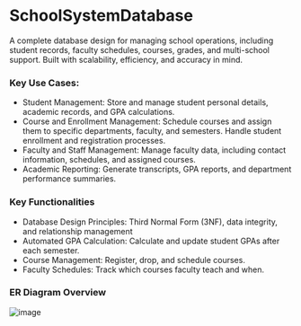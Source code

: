 # SchoolSystemDatabase
A complete database design for managing school operations, including student records, faculty schedules, courses, grades, and multi-school support. Built with scalability, efficiency, and accuracy in mind.
### Key Use Cases:
- Student Management:
Store and manage student personal details, academic records, and GPA calculations.
- Course and Enrollment Management:
Schedule courses and assign them to specific departments, faculty, and semesters.
Handle student enrollment and registration processes.
- Faculty and Staff Management:
Manage faculty data, including contact information, schedules, and assigned courses.
- Academic Reporting:
Generate transcripts, GPA reports, and department performance summaries.
### Key Functionalities
- Database Design Principles: Third Normal Form (3NF), data integrity, and relationship management
- Automated GPA Calculation: Calculate and update student GPAs after each semester.
- Course Management: Register, drop, and schedule courses.
- Faculty Schedules: Track which courses faculty teach and when.
### ER Diagram Overview
![image](https://github.com/user-attachments/assets/0c4b4957-e667-4895-af11-a736399f2d76)
